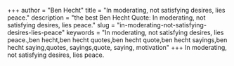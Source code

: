 +++
author = "Ben Hecht"
title = "In moderating, not satisfying desires, lies peace."
description = "the best Ben Hecht Quote: In moderating, not satisfying desires, lies peace."
slug = "in-moderating-not-satisfying-desires-lies-peace"
keywords = "In moderating, not satisfying desires, lies peace.,ben hecht,ben hecht quotes,ben hecht quote,ben hecht sayings,ben hecht saying,quotes, sayings,quote, saying, motivation"
+++
In moderating, not satisfying desires, lies peace.
